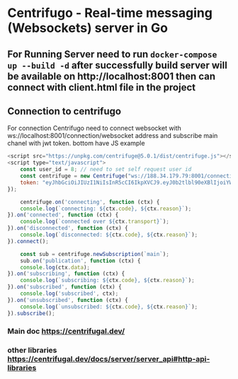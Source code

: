 # Centrifugo - Real-time messaging (Websockets) server in Go
## For Running Server need to run `docker-compose up --build -d` after successfully build server will be available on http://localhost:8001 then can connect with client.html file in the project 

## Connection to centrifugo

For connection Centrifugo need to connect websocket with ws://localhost:8001/connection/websocket address
and subscribe main chanel with jwt token. bottom have JS example

```javascript
<script src="https://unpkg.com/centrifuge@5.0.1/dist/centrifuge.js"></script>
<script type="text/javascript">
    const user_id = 8; // need to set self request user id
    const centrifuge = new Centrifuge("ws://188.34.179.79:8001/connection/websocket", {
    token: "eyJhbGciOiJIUzI1NiIsInR5cCI6IkpXVCJ9.eyJ0b2tlbl90eXBlIjoiYWNjZXNzICPtFAGFg"
});

    centrifuge.on('connecting', function (ctx) {
    console.log(`connecting: ${ctx.code}, ${ctx.reason}`);
}).on('connected', function (ctx) {
    console.log(`connected over ${ctx.transport}`);
}).on('disconnected', function (ctx) {
    console.log(`disconnected: ${ctx.code}, ${ctx.reason}`);
}).connect();

    const sub = centrifuge.newSubscription(`main`);
    sub.on('publication', function (ctx) {
    console.log(ctx.data);
}).on('subscribing', function (ctx) {
    console.log(`subscribing: ${ctx.code}, ${ctx.reason}`);
}).on('subscribed', function (ctx) {
    console.log('subscribed', ctx);
}).on('unsubscribed', function (ctx) {
    console.log(`unsubscribed: ${ctx.code}, ${ctx.reason}`);
}).subscribe();
```

### Main doc https://centrifugal.dev/

### other libraries https://centrifugal.dev/docs/server/server_api#http-api-libraries

